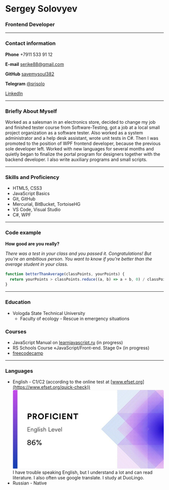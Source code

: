 # Sergey Solovyev

### Frontend Developer

---

### Contact information

**Phone** +7911 533 91 12

**E-mail** serjke88@gmail.com

**GitHub** [savemysoul382](https://github.com/savemysoul382/)

**Telegram** [@srjsolo](https://t.me/srjsolo)

[LinkedIn](https://www.linkedin.com/in/sergey-solovyev-239014148/)

---

### Briefly About Myself

Worked as a salesman in an electronics store, decided to change my job and finished tester course from Software-Testing, got a job at a local small project organization as a software tester. Also worked as a system administrator and a help desk assistant, wrote unit tests in C#.
Then I was promoted to the position of WPF frontend developer, because the previous sole developer left. Worked with new languages for several months and quietly began to finalize the portal program for designers together with the backend developer. I also write auxiliary programs and small scripts.

---

### Skills and Proficiency

- HTML5, CSS3
- JavaScript Basics
- Git, GitHub
- Mercurial, BitBucket, TortoiseHG
- VS Code, Visual Studio
- C#, WPF

---

### Code example

**How good are you really?**

*There was a test in your class and you passed it. Congratulations!
But you're an ambitious person. You want to know if you're better than the average student in your class.*

```javascript
function betterThanAverage(classPoints, yourPoints) {
  return yourPoints > classPoints.reduce((a, b) => a + b, 0) / classPoints.length;
}
```

---

### Education

- Vologda State Technical University
  - Faculty of ecology - Rescue in emergency situations

### Courses

- JavaScript Manual on [learnjavascript.ru](https://learn.javascript.ru/) (in progress)
- RS Schools Course «JavaScript/Front-end. Stage 0» (in progress)
- [freecodecamp](https://www.freecodecamp.org/)

---

### Languages

- English \-  C1/C2 (according to the online test at [www.efset.org](https://www.efset.org/quick-check))<br>
  ![EFset Score](/images/efset-english-level.png)<br>
  I have trouble speaking English, but I understand a lot and can read literature. I also often use google translate. I study at DuoLingo.
- Russian \- Native

